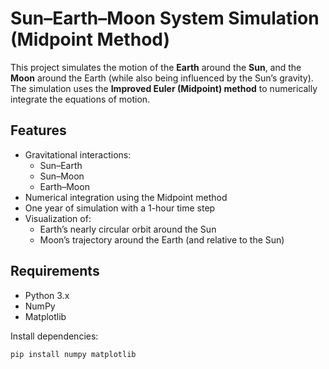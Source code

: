 # Sun–Earth–Moon System Simulation (Midpoint Method)

This project simulates the motion of the **Earth** around the **Sun**, and the **Moon** around the Earth (while also being influenced by the Sun’s gravity).  
The simulation uses the **Improved Euler (Midpoint) method** to numerically integrate the equations of motion.

## Features
- Gravitational interactions:
  - Sun–Earth
  - Sun–Moon
  - Earth–Moon
- Numerical integration using the Midpoint method
- One year of simulation with a 1-hour time step
- Visualization of:
  - Earth’s nearly circular orbit around the Sun
  - Moon’s trajectory around the Earth (and relative to the Sun)

## Requirements
- Python 3.x
- NumPy
- Matplotlib

Install dependencies:
```bash
pip install numpy matplotlib
